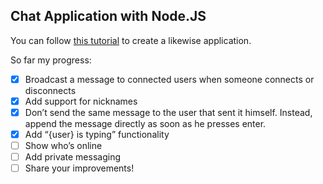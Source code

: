 ## Chat Application with Node.JS
You can follow [this tutorial](https://socket.io/get-started/chat/) to create
a likewise application.

So far my progress:

- [x] Broadcast a message to connected users when someone connects or disconnects
- [x] Add support for nicknames
- [x] Don’t send the same message to the user that sent it himself. Instead, append the message directly as soon as he presses enter.
- [x] Add “{user} is typing” functionality
- [ ] Show who’s online
- [ ] Add private messaging
- [ ] Share your improvements!
